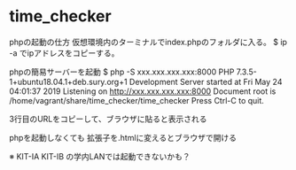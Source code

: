 # time_checker

phpの起動の仕方
仮想環境内のターミナルでindex.phpのフォルダに入る。
$ ip -a
でipアドレスをコピーする。


phpの簡易サーバーを起動
$ php -S xxx.xxx.xxx.xxx:8000
PHP 7.3.5-1+ubuntu18.04.1+deb.sury.org+1 Development Server started at Fri May 24 04:01:37 2019
Listening on http://xxx.xxx.xxx.xxx:8000
Document root is /home/vagrant/share/time_checker/time_checker
Press Ctrl-C to quit.

3行目のURLをコピーして、ブラウザに貼ると表示される

phpを起動しなくても
拡張子を.htmlに変えるとブラウザで開ける

※
KIT-IA
KIT-IB
の学内LANでは起動できないかも？